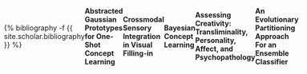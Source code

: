 ```yaml
---

layout: page

permalink: /research/

title: research

description: some ongoing research projects (in progress)

nav: true

nav_order: 1

---
```



<!-- _pages/publications.md -->

<div class="publications">

{% bibliography -f {{ site.scholar.bibliography }} %}

</div>

<head>
    <meta charset="UTF-8">
    <meta name="viewport" content="width=device-width, initial-scale=1.0">
</head>

<hr>
<body style="display: flex; justify-content: center; align-items: center; height: 100vh; margin: 0;">
    <div style="text-align: left;">
        <b>Abstracted Gaussian Prototypes for One-Shot Concept Learning</b>
    </div>
</body>

<hr>
<body style="display: flex; justify-content: center; align-items: center; height: 100vh; margin: 0;">
    <div style="text-align: left;">
        <b>Crossmodal Sensory Integration in Visual Filling-in</b>
    </div>
</body>

<hr>
<body style="display: flex; justify-content: center; align-items: center; height: 100vh; margin: 0;">
    <div style="text-align: left;">
        <b>Bayesian Concept Learning</b>
    </div>
</body>

<hr>
<body style="display: flex; justify-content: center; align-items: center; height: 100vh; margin: 0;">
    <div style="text-align: left;">
        <b>Assessing Creativity: Transliminality, Personality, Affect, and Psychopathology</b>
    </div>
</body>

<hr>
<body style="display: flex; justify-content: center; align-items: center; height: 100vh; margin: 0;">
    <div style="text-align: left;">
        <b>An Evolutionary Partitioning Approach For an Ensemble Classifier</b>
    </div>
</body>


